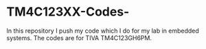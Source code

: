 # TM4C123XX-Codes-

In this repository I push my code which I do for my lab in embedded systems. The codes are for TIVA TM4C123GH6PM. 

